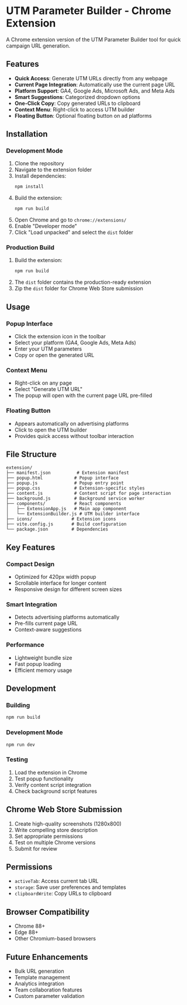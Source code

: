 # UTM Parameter Builder - Chrome Extension

A Chrome extension version of the UTM Parameter Builder tool for quick campaign URL generation.

## Features

- **Quick Access**: Generate UTM URLs directly from any webpage
- **Current Page Integration**: Automatically use the current page URL
- **Platform Support**: GA4, Google Ads, Microsoft Ads, and Meta Ads
- **Smart Suggestions**: Categorized dropdown options
- **One-Click Copy**: Copy generated URLs to clipboard
- **Context Menu**: Right-click to access UTM builder
- **Floating Button**: Optional floating button on ad platforms

## Installation

### Development Mode

1. Clone the repository
2. Navigate to the extension folder
3. Install dependencies:
   ```bash
   npm install
   ```
4. Build the extension:
   ```bash
   npm run build
   ```
5. Open Chrome and go to `chrome://extensions/`
6. Enable "Developer mode"
7. Click "Load unpacked" and select the `dist` folder

### Production Build

1. Build the extension:
   ```bash
   npm run build
   ```
2. The `dist` folder contains the production-ready extension
3. Zip the `dist` folder for Chrome Web Store submission

## Usage

### Popup Interface
- Click the extension icon in the toolbar
- Select your platform (GA4, Google Ads, Meta Ads)
- Enter your UTM parameters
- Copy or open the generated URL

### Context Menu
- Right-click on any page
- Select "Generate UTM URL"
- The popup will open with the current page URL pre-filled

### Floating Button
- Appears automatically on advertising platforms
- Click to open the UTM builder
- Provides quick access without toolbar interaction

## File Structure

```
extension/
├── manifest.json          # Extension manifest
├── popup.html            # Popup interface
├── popup.js              # Popup entry point
├── popup.css             # Extension-specific styles
├── content.js            # Content script for page interaction
├── background.js         # Background service worker
├── components/           # React components
│   ├── ExtensionApp.js   # Main app component
│   └── ExtensionBuilder.js # UTM builder interface
├── icons/               # Extension icons
├── vite.config.js       # Build configuration
└── package.json         # Dependencies
```

## Key Features

### Compact Design
- Optimized for 420px width popup
- Scrollable interface for longer content
- Responsive design for different screen sizes

### Smart Integration
- Detects advertising platforms automatically
- Pre-fills current page URL
- Context-aware suggestions

### Performance
- Lightweight bundle size
- Fast popup loading
- Efficient memory usage

## Development

### Building
```bash
npm run build
```

### Development Mode
```bash
npm run dev
```

### Testing
1. Load the extension in Chrome
2. Test popup functionality
3. Verify content script integration
4. Check background script features

## Chrome Web Store Submission

1. Create high-quality screenshots (1280x800)
2. Write compelling store description
3. Set appropriate permissions
4. Test on multiple Chrome versions
5. Submit for review

## Permissions

- `activeTab`: Access current tab URL
- `storage`: Save user preferences and templates
- `clipboardWrite`: Copy URLs to clipboard

## Browser Compatibility

- Chrome 88+
- Edge 88+
- Other Chromium-based browsers

## Future Enhancements

- Bulk URL generation
- Template management
- Analytics integration
- Team collaboration features
- Custom parameter validation